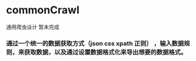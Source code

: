 # commonCrawl
通用爬虫设计 暂未完成
### 通过一个统一的数据获取方式（json css xpath 正则） ，输入数据规则，来获取数据，以及通过设置数据格式化来导出想要的数据格式。
